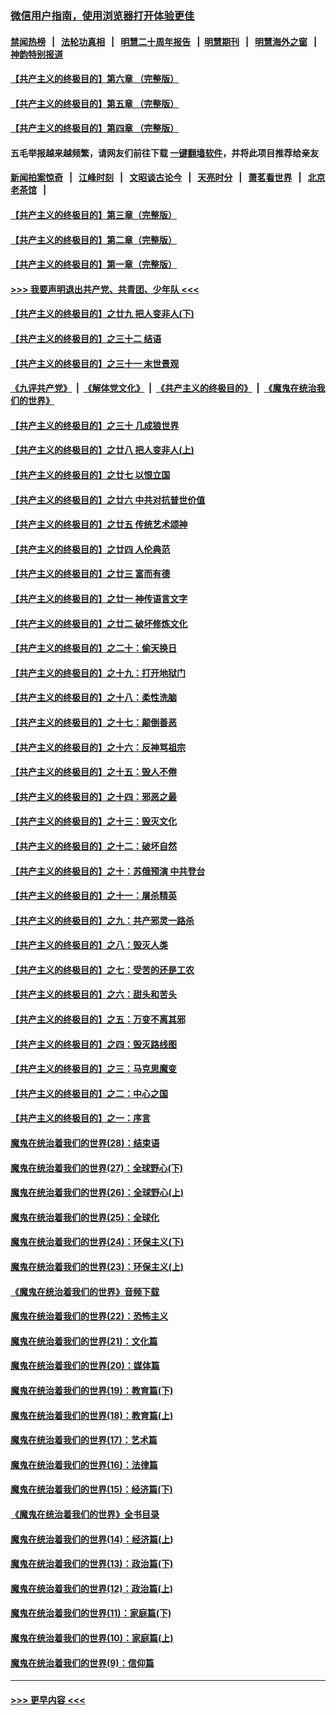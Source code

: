### [微信用户指南，使用浏览器打开体验更佳](https://github.com/gfw-breaker/banned-news1/blob/master/indexes/wechat-guide.md?t=0)
#### [禁闻热榜](热点新闻.md?t=0)  &nbsp;&nbsp;|&nbsp;&nbsp; [法轮功真相](https://github.com/gfw-breaker/truth/blob/master/README.md?t=0) &nbsp;&nbsp;|&nbsp;&nbsp; [明慧二十周年报告](https://github.com/gfw-breaker/mh-reports/blob/master/README.md?t=0) &nbsp;&nbsp;|&nbsp;&nbsp;[明慧期刊](https://github.com/gfw-breaker/mh-qikan) &nbsp;&nbsp;|&nbsp;&nbsp; [明慧海外之窗](https://github.com/gfw-breaker/mh-news/blob/master/README.md?t=0) &nbsp;&nbsp;|&nbsp;&nbsp; [神韵特别报道](https://github.com/gfw-breaker/mh-news/blob/master/shenyun.md?t=0)
#### [【共产主义的终极目的】第六章 （完整版）](../pages/nsc422/n11428913.md?t=02151855) 
#### [【共产主义的终极目的】第五章 （完整版）](../pages/nsc422/n11428912.md?t=02151855) 
#### [【共产主义的终极目的】第四章 （完整版）](../pages/nsc422/n11428907.md?t=02151855) 
#### 五毛举报越来越频繁，请网友们前往下载 [一键翻墙软件](https://github.com/gfw-breaker/ssr-accounts)，并将此项目推荐给亲友
#### [新闻拍案惊奇](https://github.com/gfw-breaker/banned-news1/blob/master/pages/link4.md) &nbsp;&nbsp;|&nbsp;&nbsp; [江峰时刻](https://github.com/gfw-breaker/banned-news1/blob/master/pages/link4.md) &nbsp;&nbsp;|&nbsp;&nbsp; [文昭谈古论今](https://github.com/gfw-breaker/banned-news1/blob/master/pages/link4.md) &nbsp;&nbsp;|&nbsp;&nbsp; [天亮时分](https://github.com/gfw-breaker/banned-news1/blob/master/pages/link4.md) &nbsp;&nbsp;|&nbsp;&nbsp; [萧茗看世界](https://github.com/gfw-breaker/banned-news1/blob/master/pages/link4.md) &nbsp;&nbsp;|&nbsp;&nbsp; [北京老茶馆](https://github.com/gfw-breaker/banned-news1/blob/master/pages/link4.md) &nbsp;&nbsp;|&nbsp;&nbsp; 
#### [【共产主义的终极目的】第三章（完整版）](../pages/nsc422/n11428848.md?t=02151855) 
#### [【共产主义的终极目的】第二章（完整版）](../pages/nsc422/n11428831.md?t=02151855) 
#### [【共产主义的终极目的】第一章（完整版）](../pages/nsc422/n11417651.md?t=02151855) 
#### [>>> 我要声明退出共产党、共青团、少年队 <<<](https://github.com/begood0513/goodnews/blob/master/quit/letter.md) 
#### [【共产主义的终极目的】之廿九 把人变非人(下)](../pages/nsc422/n11344140.md?t=02151855) 
#### [【共产主义的终极目的】之三十二 结语](../pages/nsc422/n11360535.md?t=02151855) 
#### [【共产主义的终极目的】之三十一 末世景观](../pages/nsc422/n11351129.md?t=02151855) 
#### [《九评共产党》](https://github.com/begood0513/9ping.md/blob/master/README.md) &nbsp;|&nbsp; [《解体党文化》](../../../../jtdwh.md/blob/master/README.md)  &nbsp;|&nbsp; [《共产主义的终极目的》](../../../../gczydzjmd.md/blob/master/README.md) &nbsp;|&nbsp; [《魔鬼在统治我们的世界》](../../../../mgztzwmdsj.md/blob/master/README.md) 
#### [【共产主义的终极目的】之三十 几成狼世界](../pages/nsc422/n11348280.md?t=02151855) 
#### [【共产主义的终极目的】之廿八 把人变非人(上)](../pages/nsc422/n11340492.md?t=02151855) 
#### [【共产主义的终极目的】之廿七 以恨立国](../pages/nsc422/n11336944.md?t=02151855) 
#### [【共产主义的终极目的】之廿六 中共对抗普世价值](../pages/nsc422/n11324785.md?t=02151855) 
#### [【共产主义的终极目的】之廿五 传统艺术颂神](../pages/nsc422/n11296396.md?t=02151855) 
#### [【共产主义的终极目的】之廿四 人伦典范](../pages/nsc422/n11296397.md?t=02151855) 
#### [【共产主义的终极目的】之廿三 富而有德](../pages/nsc422/n11283598.md?t=02151855) 
#### [【共产主义的终极目的】之廿一 神传语言文字](../pages/nsc422/n11263265.md?t=02151855) 
#### [【共产主义的终极目的】之廿二 破坏修炼文化](../pages/nsc422/n11245728.md?t=02151855) 
#### [【共产主义的终极目的】之二十：偷天换日](../pages/nsc422/n11238846.md?t=02151855) 
#### [【共产主义的终极目的】之十九：打开地狱门](../pages/nsc422/n11206376.md?t=02151855) 
#### [【共产主义的终极目的】之十八：柔性洗脑](../pages/nsc422/n11199994.md?t=02151855) 
#### [【共产主义的终极目的】之十七：颠倒善恶](../pages/nsc422/n11179782.md?t=02151855) 
#### [【共产主义的终极目的】之十六：反神骂祖宗](../pages/nsc422/n11166798.md?t=02151855) 
#### [【共产主义的终极目的】之十五：毁人不倦](../pages/nsc422/n11166792.md?t=02151855) 
#### [【共产主义的终极目的】之十四：邪恶之最](../pages/nsc422/n11150249.md?t=02151855) 
#### [【共产主义的终极目的】之十三：毁灭文化](../pages/nsc422/n11135227.md?t=02151855) 
#### [【共产主义的终极目的】之十二：破坏自然](../pages/nsc422/n11135214.md?t=02151855) 
#### [【共产主义的终极目的】之十：苏俄预演 中共登台](../pages/nsc422/n11118424.md?t=02151855) 
#### [【共产主义的终极目的】之十一：屠杀精英](../pages/nsc422/n11118442.md?t=02151855) 
#### [【共产主义的终极目的】之九：共产邪灵一路杀](../pages/nsc422/n11114139.md?t=02151855) 
#### [【共产主义的终极目的】之八：毁灭人类](../pages/nsc422/n11108503.md?t=02151855) 
#### [【共产主义的终极目的】之七：受苦的还是工农](../pages/nsc422/n11101809.md?t=02151855) 
#### [【共产主义的终极目的】之六：甜头和苦头](../pages/nsc422/n11096971.md?t=02151855) 
#### [【共产主义的终极目的】之五：万变不离其邪](../pages/nsc422/n11091285.md?t=02151855) 
#### [【共产主义的终极目的】之四：毁灭路线图](../pages/nsc422/n11086284.md?t=02151855) 
#### [【共产主义的终极目的】之三：马克思魔变](../pages/nsc422/n11061941.md?t=02151855) 
#### [【共产主义的终极目的】之二：中心之国](../pages/nsc422/n11047728.md?t=02151855) 
#### [【共产主义的终极目的】之一：序言](../pages/nsc422/n11086077.md?t=02151855) 
#### [魔鬼在统治着我们的世界(28)：结束语](../pages/nsc422/n10936246.md?t=02151855) 
#### [魔鬼在统治着我们的世界(27)：全球野心(下)](../pages/nsc422/n10928319.md?t=02151855) 
#### [魔鬼在统治着我们的世界(26)：全球野心(上)](../pages/nsc422/n10900318.md?t=02151855) 
#### [魔鬼在统治着我们的世界(25)：全球化](../pages/nsc422/n10788205.md?t=02151855) 
#### [魔鬼在统治着我们的世界(24)：环保主义(下)](../pages/nsc422/n10695307.md?t=02151855) 
#### [魔鬼在统治着我们的世界(23)：环保主义(上)](../pages/nsc422/n10688613.md?t=02151855) 
#### [《魔鬼在统治着我们的世界》音频下载](../pages/nsc422/n10635553.md?t=02151855) 
#### [魔鬼在统治着我们的世界(22)：恐怖主义](../pages/nsc422/n10614727.md?t=02151855) 
#### [魔鬼在统治着我们的世界(21)：文化篇](../pages/nsc422/n10597706.md?t=02151855) 
#### [魔鬼在统治着我们的世界(20)：媒体篇](../pages/nsc422/n10586579.md?t=02151855) 
#### [魔鬼在统治着我们的世界(19)：教育篇(下)](../pages/nsc422/n10564808.md?t=02151855) 
#### [魔鬼在统治着我们的世界(18)：教育篇(上)](../pages/nsc422/n10526970.md?t=02151855) 
#### [魔鬼在统治着我们的世界(17)：艺术篇](../pages/nsc422/n10499093.md?t=02151855) 
#### [魔鬼在统治着我们的世界(16)：法律篇](../pages/nsc422/n10485969.md?t=02151855) 
#### [魔鬼在统治着我们的世界(15)：经济篇(下)](../pages/nsc422/n10469975.md?t=02151855) 
#### [《魔鬼在统治着我们的世界》全书目录](../pages/nsc422/n10464261.md?t=02151855) 
#### [魔鬼在统治着我们的世界(14)：经济篇(上)](../pages/nsc422/n10457370.md?t=02151855) 
#### [魔鬼在统治着我们的世界(13)：政治篇(下)](../pages/nsc422/n10448270.md?t=02151855) 
#### [魔鬼在统治着我们的世界(12)：政治篇(上)](../pages/nsc422/n10444576.md?t=02151855) 
#### [魔鬼在统治着我们的世界(11)：家庭篇(下)](../pages/nsc422/n10440961.md?t=02151855) 
#### [魔鬼在统治着我们的世界(10)：家庭篇(上)](../pages/nsc422/n10435448.md?t=02151855) 
#### [魔鬼在统治着我们的世界(9)：信仰篇](../pages/nsc422/n10432159.md?t=02151855) 

----
#### [ >>> 更早内容 <<< ](../indexes/nsc422-earlier.md)
